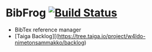 # BibFrog [![Build Status](https://travis-ci.org/lesktimo/BibFrog.svg?branch=master)](https://travis-ci.org/lesktimo/BibFrog)

* BibTex reference manager
* [Taiga Backlog][(https://tree.taiga.io/project/w4ldo-nimetonsammakko/backlog)

